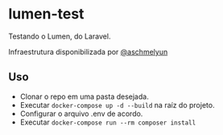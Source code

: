 # lumen-test
Testando o Lumen, do Laravel.

Infraestrutura disponibilizada por [@aschmelyun](https://github.com/aschmelyun/docker-compose-laravel)

## Uso

- Clonar o repo em uma pasta desejada.
- Executar `docker-compose up -d --build` na raíz do projeto.
- Configurar o arquivo .env de acordo.
- Executar `docker-compose run --rm composer install`
